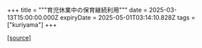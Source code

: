 +++
title = """育児休業中の保育継続利用"""
date = 2025-03-13T15:00:00.000Z
expiryDate = 2025-05-01T03:14:10.828Z
tags = ["kuriyama"]
+++


[[source]](https://www.town.kuriyama.hokkaido.jp/soshiki/39/30432.html)
